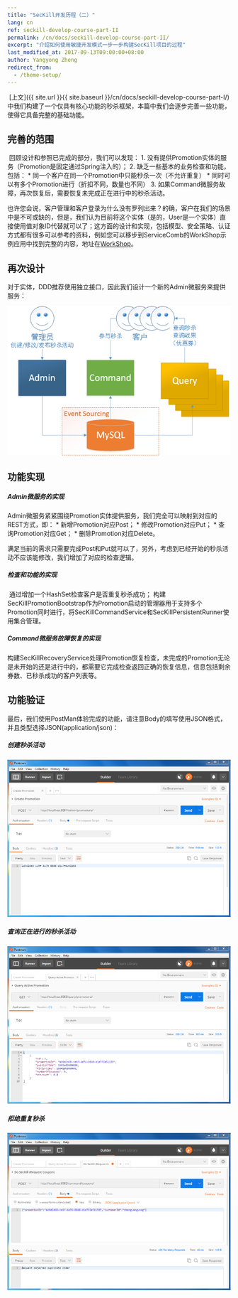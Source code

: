 ```yaml
---
title: "SecKill开发历程（二）"
lang: cn
ref: seckill-develop-course-part-II
permalink: /cn/docs/seckill-develop-course-part-II/
excerpt: "介绍如何使用敏捷开发模式一步一步构建SecKill项目的过程"
last_modified_at: 2017-09-13T09:00:00+08:00
author: Yangyong Zheng
redirect_from:
  - /theme-setup/
---
```


​	[上文]({{ site.url }}{{ site.baseurl }}/cn/docs/seckill-develop-course-part-I/) 中我们构建了一个仅具有核心功能的秒杀框架，本篇中我们会逐步完善一些功能，使得它具备完整的基础功能。

## 完善的范围
​	回顾设计和参照已完成的部分，我们可以发现：
    1. 没有提供Promotion实体的服务（Promotion是固定通过Spring注入的）；
    2. 缺乏一些基本的业务检查和功能，包括：
        * 同一个客户在同一个Promotion中只能秒杀一次（不允许重复）
        * 同时可以有多个Promotion进行（折扣不同，数量也不同）
    3. 如果Command微服务故障，再次恢复后，需要恢复未完成正在进行中的秒杀活动。

​	也许您会说，客户管理和客户登录为什么没有罗列出来？的确，客户在我们的场景中是不可或缺的，但是，我们认为目前将这个实体（是的，User是一个实体）直接使用值对象ID代替就可以了；这方面的设计和实现，包括模型、安全策略、认证方式都有很多可以参考的资料，例如您可以移步到ServiceComb的WorkShop示例应用中找到完整的内容，地址在[WorkShop](https://github.com/ServiceComb/ServiceComb-Company-WorkShop)。

## 再次设计
​	对于实体，DDD推荐使用独立接口，因此我们设计一个新的Admin微服务来提供服务：

![图1 增加了Admin微服务后的架构](/assets/images/seckill-develop-course-part-II-arth.png)

## 功能实现
##### Admin微服务的实现
​	Admin微服务紧紧围绕Promotion实体提供服务，我们完全可以映射到对应的REST方式，即：
       * 新增Promotion对应Post；
       * 修改Promotion对应Put；
       * 查询Promotion对应Get；
       * 删除Promotion对应Delete。

​	满足当前的需求只需要完成Post和Put就可以了，另外，考虑到已经开始的秒杀活动不应该能修改，我们增加了对应的检查逻辑。

##### 检查和功能的实现
​	通过增加一个HashSet检查客户是否重复秒杀成功；
​	构建SecKillPromotionBootstrap作为Promotion启动的管理器用于支持多个Promotion同时进行，将SecKillCommandService和SecKillPersistentRunner使用集合管理。

##### Command微服务故障恢复的实现
​	构建SecKillRecoveryService处理Promotion恢复检查，未完成的Promotion无论是未开始的还是进行中的，都需要它完成检查返回正确的恢复信息，信息包括剩余券数、已秒杀成功的客户列表等。

## 功能验证
​	最后，我们使用PostMan体验完成的功能，请注意Body的填写使用JSON格式，并且类型选择JSON(application/json)：
##### 创建秒杀活动

![图2 创建秒杀活动](/assets/images/seckill-develop-course-part-II-create-promotion.png)

##### 查询正在进行的秒杀活动

![图3 查询正在进行的秒杀活动](/assets/images/seckill-develop-course-part-II-query-active-promotion.png)

##### 拒绝重复秒杀

![图4 拒绝重复秒杀](/assets/images/seckill-develop-course-part-II-reject-duplicate-grab.png)
